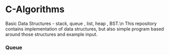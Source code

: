 # C-Algorithms
Basic Data Structures - stack, queue , list, heap , BST.\n
This repository contains implementation of data structures, but also simple program based around those structures and example input.
### Queue 

